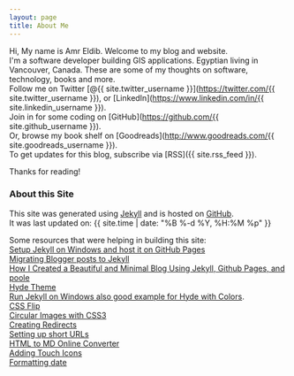```yaml
---
layout: page
title: About Me
---
```


Hi, My name is Amr Eldib. Welcome to my blog and website.  
I'm a software developer building GIS applications. Egyptian living in Vancouver, Canada. These are some of my thoughts on software, technology, books and more.  
Follow me on Twitter [@{{ site.twitter_username }}](https://twitter.com/{{ site.twitter_username }}), or [LinkedIn](https://www.linkedin.com/in/{{ site.linkedin_username }}).  
Join in for some coding on [GitHub](https://github.com/{{ site.github_username }}).  
Or, browse my book shelf on [Goodreads](http://www.goodreads.com/{{ site.goodreads_username }}).  
To get updates for this blog, subscribe via [RSS]({{ site.rss_feed }}).
  
Thanks for reading!  

### About this Site

This site was generated using [Jekyll](http://jekyllrb.com) and is hosted on [GitHub](https://github.com/AmrEldib/amreldib.github.io/).  
It was last updated on: {{ site.time | date: "%B %-d %Y, %H:%M %p" }}

Some resources that were helping in building this site:  
[Setup Jekyll on Windows and host it on GitHub Pages](http://martinbuberl.com/blog/setup-jekyll-on-windows-and-host-it-on-github-pages/)  
[Migrating Blogger posts to Jekyll](http://www.elstensoftware.com/blog/2010/08/23/migrating-blogger-to-jekyll/)  
[How I Created a Beautiful and Minimal Blog Using Jekyll, Github Pages, and poole](http://joshualande.com/jekyll-github-pages-poole/)  
[Hyde Theme](http://hyde.getpoole.com/)  
[Run Jekyll on Windows also good example for Hyde with Colors](http://jekyll-windows.juthilo.com/).  
[CSS Flip](http://davidwalsh.name/css-flip)  
[Circular Images with CSS3](http://bavotasan.com/2011/circular-images-with-css3/)  
[Creating Redirects](http://www.marran.com/tech/creating-redirects-with-jekyll/)  
[Setting up short URLs](http://joshualande.com/short-urls-jekyll/)  
[HTML to MD Online Converter](http://domchristie.github.io/to-markdown/)  
[Adding Touch Icons](https://mathiasbynens.be/notes/touch-icons)  
[Formatting date](http://www.robert.orzanna.de/Date-and-time-formatting-in-Jekyll-using-Liquid/)  